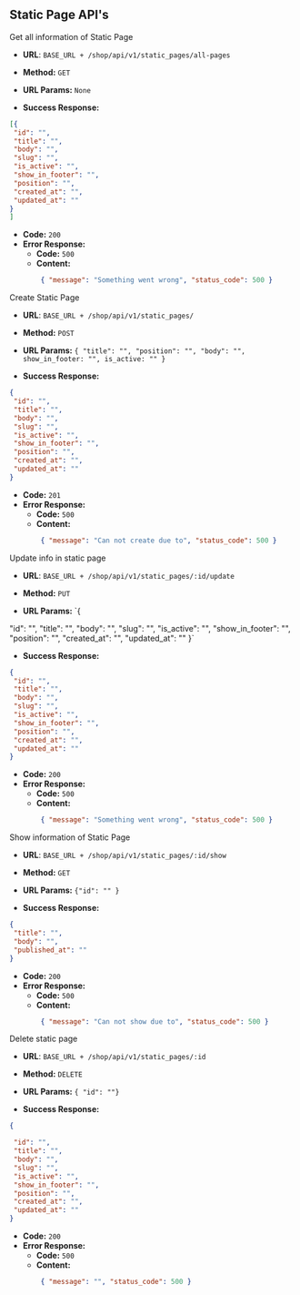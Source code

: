 **Static Page API's**
----

Get all information of Static Page

* **URL**: ``BASE_URL + /shop/api/v1/static_pages/all-pages``

* **Method:** `GET`

*  **URL Params:** `None`

* **Success Response:**
 ```json
[{
  "id": "",
  "title": "",
  "body": "",
  "slug": "",
  "is_active": "",
  "show_in_footer": "",
  "position": "",
  "created_at": "",
  "updated_at": ""
}
]
```

* **Code:** `200`
* **Error Response:**
    * **Code:** `500`
    * **Content:**
         ```json 
          { "message": "Something went wrong", "status_code": 500 }
         ```

Create Static Page

* **URL**: ``BASE_URL + /shop/api/v1/static_pages/``

* **Method:** `POST`

*  **URL Params:** `{
   "title": "",
   "position": "",
   "body": "",
   show_in_footer: "",
   is_active: ""
   }`

* **Success Response:**
 ```json
{
  "id": "",
  "title": "",
  "body": "",
  "slug": "",
  "is_active": "",
  "show_in_footer": "",
  "position": "",
  "created_at": "",
  "updated_at": ""
}
```

* **Code:** `201`
* **Error Response:**
    * **Code:** `500`
    * **Content:**
         ```json 
          { "message": "Can not create due to", "status_code": 500 }
         ```
Update info in static page
* **URL**: ``BASE_URL + /shop/api/v1/static_pages/:id/update``

* **Method:** `PUT`

*  **URL Params:** `{

"id": "",
"title": "",
"body": "",
"slug": "",
"is_active": "",
"show_in_footer": "",
"position": "",
"created_at": "",
"updated_at": ""
}`

* **Success Response:**
 ```json
{
  "id": "",
  "title": "",
  "body": "",
  "slug": "",
  "is_active": "",
  "show_in_footer": "",
  "position": "",
  "created_at": "",
  "updated_at": ""
}

```

* **Code:** `200`
* **Error Response:**
    * **Code:** `500`
    * **Content:**
         ```json 
          { "message": "Something went wrong", "status_code": 500 }
         ```
 
Show information of Static Page

* **URL**: ``BASE_URL + /shop/api/v1/static_pages/:id/show``

* **Method:** `GET`

*  **URL Params:** `{"id": "" }`

* **Success Response:**
 ```json
{
  "title": "",
  "body": "",
  "published_at": ""
}
```

* **Code:** `200`
* **Error Response:**
    * **Code:** `500`
    * **Content:**
         ```json 
          { "message": "Can not show due to", "status_code": 500 }
         ``` 
      

Delete static page

* **URL**: ``BASE_URL + /shop/api/v1/static_pages/:id``

* **Method:** `DELETE`

*  **URL Params:** `{ "id": ""}`

* **Success Response:**
 ```json
{

  "id": "",
  "title": "",
  "body": "",
  "slug": "",
  "is_active": "",
  "show_in_footer": "",
  "position": "",
  "created_at": "",
  "updated_at": ""
}
```

* **Code:** `200`
* **Error Response:**
    * **Code:** `500`
    * **Content:**
         ```json 
          { "message": "", "status_code": 500 }
         ```